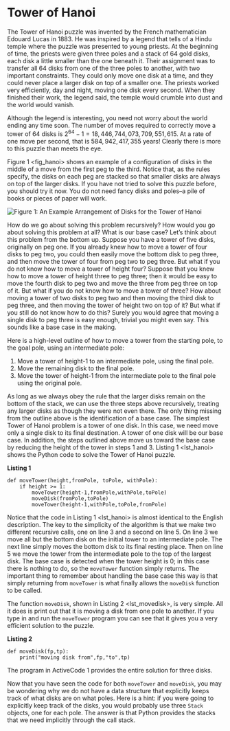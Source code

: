 Tower of Hanoi
==============

The Tower of Hanoi puzzle was invented by the French mathematician
Edouard Lucas in 1883. He was inspired by a legend that tells of a Hindu
temple where the puzzle was presented to young priests. At the beginning
of time, the priests were given three poles and a stack of 64 gold
disks, each disk a little smaller than the one beneath it. Their
assignment was to transfer all 64 disks from one of the three poles to
another, with two important constraints. They could only move one disk
at a time, and they could never place a larger disk on top of a smaller
one. The priests worked very efficiently, day and night, moving one disk
every second. When they finished their work, the legend said, the temple
would crumble into dust and the world would vanish.

Although the legend is interesting, you need not worry about the world
ending any time soon. The number of moves required to correctly move a
tower of 64 disks is $2^{64}-1 = 18,446,744,073,709,551,615$. At a rate
of one move per second, that is $584,942,417,355$ years! Clearly there
is more to this puzzle than meets the eye.

Figure 1 &lt;fig\_hanoi&gt; shows an example of a configuration of disks
in the middle of a move from the first peg to the third. Notice that, as
the rules specify, the disks on each peg are stacked so that smaller
disks are always on top of the larger disks. If you have not tried to
solve this puzzle before, you should try it now. You do not need fancy
disks and poles–a pile of books or pieces of paper will work.

![Figure 1: An Example Arrangement of Disks for the Tower of
Hanoi](Figures/hanoi.png)

How do we go about solving this problem recursively? How would you go
about solving this problem at all? What is our base case? Let’s think
about this problem from the bottom up. Suppose you have a tower of five
disks, originally on peg one. If you already knew how to move a tower of
four disks to peg two, you could then easily move the bottom disk to peg
three, and then move the tower of four from peg two to peg three. But
what if you do not know how to move a tower of height four? Suppose that
you knew how to move a tower of height three to peg three; then it would
be easy to move the fourth disk to peg two and move the three from peg
three on top of it. But what if you do not know how to move a tower of
three? How about moving a tower of two disks to peg two and then moving
the third disk to peg three, and then moving the tower of height two on
top of it? But what if you still do not know how to do this? Surely you
would agree that moving a single disk to peg three is easy enough,
trivial you might even say. This sounds like a base case in the making.

Here is a high-level outline of how to move a tower from the starting
pole, to the goal pole, using an intermediate pole:

1.  Move a tower of height-1 to an intermediate pole, using the
    final pole.
2.  Move the remaining disk to the final pole.
3.  Move the tower of height-1 from the intermediate pole to the final
    pole using the original pole.

As long as we always obey the rule that the larger disks remain on the
bottom of the stack, we can use the three steps above recursively,
treating any larger disks as though they were not even there. The only
thing missing from the outline above is the identification of a base
case. The simplest Tower of Hanoi problem is a tower of one disk. In
this case, we need move only a single disk to its final destination. A
tower of one disk will be our base case. In addition, the steps outlined
above move us toward the base case by reducing the height of the tower
in steps 1 and 3. Listing 1 &lt;lst\_hanoi&gt; shows the Python code to
solve the Tower of Hanoi puzzle.

**Listing 1**

    def moveTower(height,fromPole, toPole, withPole):
        if height >= 1:
            moveTower(height-1,fromPole,withPole,toPole)
            moveDisk(fromPole,toPole)
            moveTower(height-1,withPole,toPole,fromPole)

Notice that the code in Listing 1 &lt;lst\_hanoi&gt; is almost identical
to the English description. The key to the simplicity of the algorithm
is that we make two different recursive calls, one on line 3 and a
second on line 5. On line 3 we move all but the bottom disk on the
initial tower to an intermediate pole. The next line simply moves the
bottom disk to its final resting place. Then on line 5 we move the tower
from the intermediate pole to the top of the largest disk. The base case
is detected when the tower height is 0; in this case there is nothing to
do, so the `moveTower` function simply returns. The important thing to
remember about handling the base case this way is that simply returning
from `moveTower` is what finally allows the `moveDisk` function to be
called.

The function `moveDisk`, shown in Listing 2 &lt;lst\_movedisk&gt;, is
very simple. All it does is print out that it is moving a disk from one
pole to another. If you type in and run the `moveTower` program you can
see that it gives you a very efficient solution to the puzzle.

**Listing 2**

    def moveDisk(fp,tp):
        print("moving disk from",fp,"to",tp)

The program in ActiveCode 1 provides the entire solution for three
disks.

Now that you have seen the code for both `moveTower` and `moveDisk`, you
may be wondering why we do not have a data structure that explicitly
keeps track of what disks are on what poles. Here is a hint: if you were
going to explicitly keep track of the disks, you would probably use
three `Stack` objects, one for each pole. The answer is that Python
provides the stacks that we need implicitly through the call stack.
